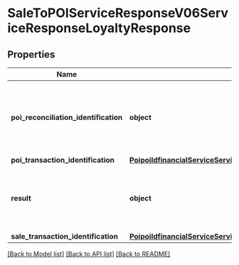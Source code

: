 # SaleToPOIServiceResponseV06ServiceResponseLoyaltyResponse

## Properties
Name | Type | Description | Notes
------------ | ------------- | ------------- | -------------
**poi_reconciliation_identification** | **object** | Specifies a character string with a maximum length of 35 characters.&lt;br/&gt; | [optional] 
**poi_transaction_identification** | [**PoipoiIdfinancialServiceServiceRequestBalanceInquiryRequestSaleTransactionIdentification**](PoipoiIdfinancialServiceServiceRequestBalanceInquiryRequestSaleTransactionIdentification.md) |  | 
**result** | **object** | Data related to the result of a processed loyalty transaction. | [optional] 
**sale_transaction_identification** | [**PoipoiIdfinancialServiceServiceRequestBalanceInquiryRequestSaleTransactionIdentification**](PoipoiIdfinancialServiceServiceRequestBalanceInquiryRequestSaleTransactionIdentification.md) |  | 

[[Back to Model list]](../README.md#documentation-for-models) [[Back to API list]](../README.md#documentation-for-api-endpoints) [[Back to README]](../README.md)

